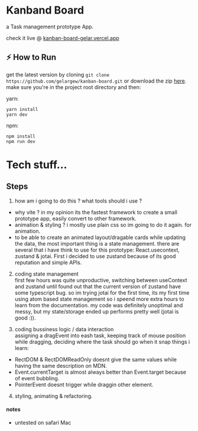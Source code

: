 # Kanband Board

a Task management prototype App.

check it live @ [kanban-board-gelar.vercel.app](https://kanban-board-gelar.vercel.app/)

## :zap: How to Run 

get the latest version by cloning `git clone https://github.com/gelargew/kanban-board.git` or download the zip 
[here](https://github.com/gelargew/kanban-board/archive/refs/heads/main.zip). \
make sure you're in the project root directory and then:

yarn: 

```
yarn install
yarn dev
```

npm:

```
npm install
npm run dev
```

# Tech stuff...



## Steps

1. how am i going to do this ? what tools should i use ?
-   why vite ? in my opinion its the fastest framework to create a small prototype app, easily convert to other framework.
-   animation & styling ? i mostly use plain css so im going to do it again. for animation.
-   to be able to create an animated layout/dragable cards while updating the data, the most important thing is a state management. there are several that i have think to use for this prototype: React.usecontext, zustand & jotai. First i decided to use zustand because of its good reputation and simple APIs.

2. coding state management \
first few hours was quite unproductive, switching between useContext and zustand until found out that the current version of zustand have some typescript bug. so im trying jotai for the first time, its my first time using atom based state management so i speend more extra hours to learn from the documentation. my code was definitely unoptimal and messy, but my state/storage ended up performs pretty well (jotai is good :)).

3. coding bussiness logic / data interaction  \
assigning a dragEvent into eash task, keeping track of mouse position while dragging, deciding where the task should go when it snap
things i learn:
-   RectDOM & RectDOMReadOnly doesnt give the same values while having the same description on MDN.
-   Event.currentTarget is almost always better than Event.target because of event bubbling.
-   PointerEvent doesnt trigger while draggin other element.

4. styling, animating & refactoring.








#### notes 
- untested on safari Mac
